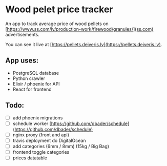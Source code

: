 # Wood pelet price tracker

An app to track average price of wood pellets on [https://www.ss.com/lv/production-work/firewood/granules/](ss.com) advertisements.

You can see it live at [https://pellets.deiveris.lv](https://pellets.deiveris.lv).

## App uses:
- PostgreSQL database
- Python crawler
- Elixir / phoenix for API
- React for frontend

## Todo:
- [ ] add phoenix migrations
- [ ] schedule worker [https://github.com/dbader/schedule](https://github.com/dbader/schedule)
- [ ] nginx proxy (front and api)
- [ ] travis deployment do DigitalOcean
- [ ] add categories (6mm / 8mm) (15kg / Big Bag)
- [ ] frontend toggle categories
- [ ] prices datatable
